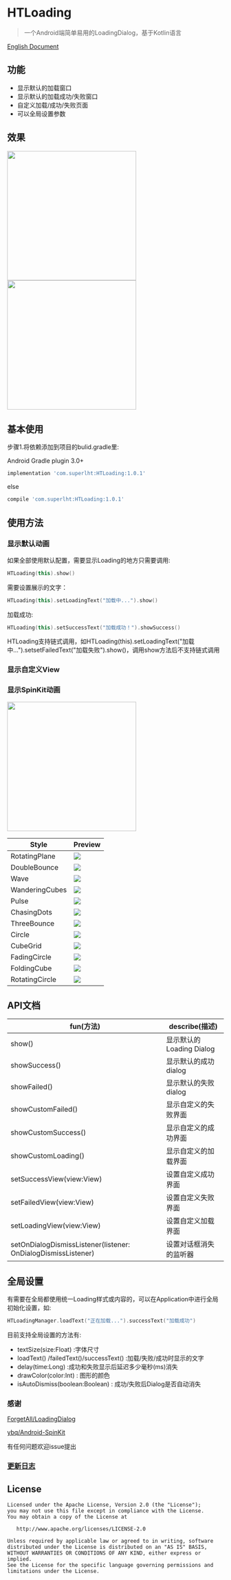 # HTLoading

> 一个Android端简单易用的LoadingDialog，基于Kotlin语言

[English Document](README-EN.md)

## 功能

- 显示默认的加载窗口
- 显示默认的加载成功/失败窗口
- 自定义加载/成功/失败页面
- 可以全局设置参数

## 效果

<img src="/img/Effect.gif" width="300">

<img src="/img/CustomView.gif" width="300">

## 基本使用

步骤1.将依赖添加到项目的bulid.gradle里:

Android Gradle plugin 3.0+
```groovy
implementation 'com.superlht:HTLoading:1.0.1'
```
else
```groovy
compile 'com.superlht:HTLoading:1.0.1'
```

## 使用方法

### 显示默认动画

如果全部使用默认配置，需要显示Loading的地方只需要调用:

```kotlin
HTLoading(this).show()
```

需要设置展示的文字：

```kotlin
HTLoading(this).setLoadingText("加载中...").show()
```

加载成功:

```kotlin
HTLoading(this).setSuccessText("加载成功！").showSuccess()
```

HTLoading支持链式调用，如HTLoading(this).setLoadingText("加载中...").setsetFailedText("加载失败").show()，调用show方法后不支持链式调用

### 显示自定义View

### 显示SpinKit动画

<img src="/img/spinkit.gif" width="300">

| Style          | Preview                     |
| -------------- | --------------------------- |
| RotatingPlane  | ![](img/RotatingPlane.gif)  |
| DoubleBounce   | ![](img/DoubleBounce.gif)   |
| Wave           | ![](img/Wave.gif)           |
| WanderingCubes | ![](img/WanderingCubes.gif) |
| Pulse          | ![](img/Pulse.gif)          |
| ChasingDots    | ![](img/ChasingDots.gif)    |
| ThreeBounce    | ![](img/ThreeBounce.gif)    |
| Circle         | ![](img/Circle.gif)         |
| CubeGrid       | ![](img/CubeGrid.gif)       |
| FadingCircle   | ![](img/FadingCircle.gif)   |
| FoldingCube    | ![](img/FoldingCube.gif)    |
| RotatingCircle | ![](img/RotatingCircle.gif) |

## 

## API文档

| fun(方法)                                  | describe(描述)        |
| ---------------------------------------- | ------------------- |
| show()                                   | 显示默认的Loading Dialog |
| showSuccess()                            | 显示默认的成功dialog       |
| showFailed()                             | 显示默认的失败dialog       |
| showCustomFailed()                       | 显示自定义的失败界面          |
| showCustomSuccess()                      | 显示自定义的成功界面          |
| showCustomLoading()                      | 显示自定义的加载界面          |
| setSuccessView(view:View)                | 设置自定义成功界面           |
| setFailedView(view:View)                 | 设置自定义失败界面           |
| setLoadingView(view:View)                | 设置自定义加载界面           |
| setOnDialogDismissListener(listener: OnDialogDismissListener) | 设置对话框消失的监听器         |

## 全局设置

有需要在全局都使用统一Loading样式或内容的，可以在Application中进行全局初始化设置，如:

```kotlin
HTLoadingManager.loadText("正在加载...").successText("加载成功")
```

目前支持全局设置的方法有:

- textSize(size:Float) :字体尺寸
- loadText() /failedText()/successText() :加载/失败/成功时显示的文字
- delay(time:Long) :成功和失败显示后延迟多少毫秒(ms)消失
- drawColor(color:Int) : 图形的颜色
- isAutoDismiss(boolean:Boolean) : 成功/失败后Dialog是否自动消失

### 感谢

[ForgetAll/LoadingDialog](https://github.com/ForgetAll/LoadingDialog)

[ybq/Android-SpinKit](https://github.com/ybq/Android-SpinKit)

有任何问题欢迎issue提出

### [更新日志](CHANGELOG.md)

## License

```
Licensed under the Apache License, Version 2.0 (the "License");
you may not use this file except in compliance with the License.
You may obtain a copy of the License at

   http://www.apache.org/licenses/LICENSE-2.0

Unless required by applicable law or agreed to in writing, software
distributed under the License is distributed on an "AS IS" BASIS,
WITHOUT WARRANTIES OR CONDITIONS OF ANY KIND, either express or implied.
See the License for the specific language governing permissions and
limitations under the License.
```